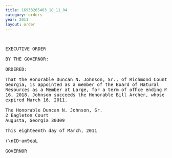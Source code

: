 ```yaml
---
title: 16933265403_18_11_04
category: orders
year: 2011
layout: order
---
```


<pre> 

EXECUTIVE ORDER

BY THE GOVERNOR:

ORDERED:

That the Honorable Duncan N. Johnson, Sr., of Richmond County,
Georgia, is appointed as a member of the Board of Natural
Resources as a Member at Large, for a term of ofﬁce ending March
16, 2018. Johnson succeeds the Honorable Bill Archer, whose term
expired March 16, 2011.

The Honorable Duncan N. Johnson, Sr.
2 Eagleton Court
Augusta, Georgia 30309

This eighteenth day of March, 2011

(\nID~am9¢aL

GOVERNOR

</pre>
